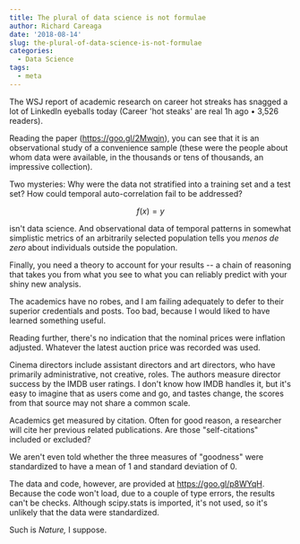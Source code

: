 ```yaml
---
title: The plural of data science is not formulae
author: Richard Careaga
date: '2018-08-14'
slug: the-plural-of-data-science-is-not-formulae
categories:
  - Data Science
tags:
  - meta
---
```

The WSJ report of academic research on career hot streaks has snagged a lot of LinkedIn eyeballs today (Career 'hot steaks' are real 1h ago • 3,526 readers).

Reading the paper (https://goo.gl/2Mwqjn), you can see that it is an observational study of a convenience sample (these were the people about whom data were available, in the thousands or tens of thousands, an impressive collection).

Two mysteries: Why were the data not stratified into a training set and a test set? How could temporal auto-correlation fail to be addressed?

$$f(x)=y$$

isn't data science. And observational data of temporal patterns in somewhat simplistic metrics of an arbitrarily selected population tells you *menos de zero* about individuals outside the population. 

Finally, you need a theory to account for your results -- a chain of reasoning that takes you from what you see to what you can reliably predict with your shiny new analysis.

The academics have no robes, and I am failing adequately to defer to their superior credentials and posts.  Too bad, because I would liked to have learned something useful.

Reading further, there's no indication that the nominal prices were inflation adjusted. Whatever the latest auction price was recorded was used.

Cinema directors include assistant directors and art directors, who have primarily administrative, not creative, roles. The authors measure director  success by the IMDB user ratings. I don't know how IMDB handles it, but it's easy to imagine that as users come and go, and tastes change, the scores from that source may not share a common scale.

Academics get measured by citation. Often for good reason, a researcher will cite her previous related publications. Are those "self-citations" included or excluded?

We aren't even told whether the three measures of "goodness" were standardized to have a mean of 1 and standard deviation of 0.

The data and code, however, are provided at https://goo.gl/p8WYqH. Because the code won't load, due to a couple of type errors, the results can't be checks. Although scipy.stats is imported, it's not used, so it's unlikely that the data were standardized.

Such is *Nature,* I suppose.
